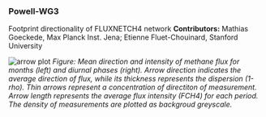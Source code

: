 ### Powell-WG3
Footprint directionality of FLUXNETCH4 network
**Contributors:** Mathias Goeckede, Max Planck Inst. Jena;  Etienne Fluet-Chouinard, Stanford University


![arrow plot](https://www.dropbox.com/s/ui4t84c5d9ka673/polar_arrows_BCBog%20.png?raw=1)
*Figure: Mean direction and intensity of methane flux for months (left) and diurnal phases (right). Arrow direction indicates the average direction of flux, while its thickness represents the dispersion (1-rho). Thin arrows represent a concentration of directiton of measurement. Arrow length represents the average flux intensity (FCH4) for each period. The density of measurements are plotted as backgroud greyscale.* 

